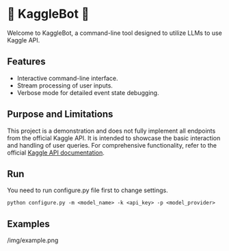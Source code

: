 # 🔵 KaggleBot 🔵

Welcome to KaggleBot, a command-line tool designed to utilize LLMs to use Kaggle API.

## Features

- Interactive command-line interface.
- Stream processing of user inputs.
- Verbose mode for detailed event state debugging.

## Purpose and Limitations

This project is a demonstration and does not fully implement all endpoints from the official Kaggle API. It is intended to showcase the basic interaction and handling of user queries. For comprehensive functionality, refer to the official [Kaggle API documentation](https://github.com/Kaggle/kaggle-api).

## Run

You need to run configure.py file first to change settings.

```
python configure.py -m <model_name> -k <api_key> -p <model_provider>
```

## Examples
/img/example.png




